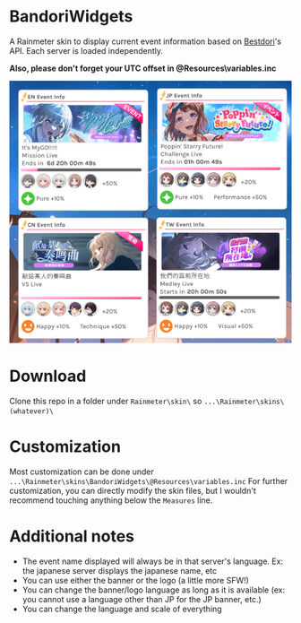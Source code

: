 # BandoriWidgets
A Rainmeter skin to display current event information based on [Bestdori](https://bestdori.com/)'s API. Each server is loaded independently.

**Also, please don't forget your UTC offset in @Resources\variables.inc**

![alt text](/screenshot.png)


# Download
Clone this repo in a folder under `Rainmeter\skin\` so `...\Rainmeter\skins\(whatever)\`

# Customization
Most customization can be done under `...\Rainmeter\skins\BandoriWidgets\@Resources\variables.inc`
For further customization, you can directly modify the skin files, but I wouldn't recommend touching anything below the `Measures` line.

# Additional notes
* The event name displayed will always be in that server's language. Ex: the japanese server displays the japanese name, etc
* You can use either the banner or the logo (a little more SFW!)
* You can change the banner/logo language as long as it is available (ex: you cannot use a language other than JP for the JP banner, etc.)
* You can change the language and scale of everything
